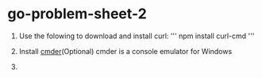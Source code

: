 # go-problem-sheet-2

1. Use the folowing to download and install curl:
'''
npm install curl-cmd
'''

2. Install [cmder](https://github.com/cmderdev/cmder/releases/download/v1.3.2/cmder_mini.zip)(Optional)
cmder is a console emulator for Windows

3. 
